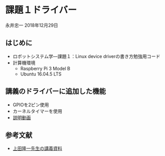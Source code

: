# 課題１ドライバー

永井忠一
2018年12月29日

## はじめに

* ロボットシステム学―課題１：Linux device driverの書き方勉強用コード
* 計算機環境
  * Raspberry Pi 3 Model B
  * Ubuntu 16.04.5 LTS

## 講義のドライバーに追加した機能

* GPIOを2ピン使用
* カーネルタイマーを使用
* [説明動画](https://youtu.be/ZKJeC-swZsU)

## 参考文献

* [上田隆一先生の講義資料](https://github.com/ryuichiueda/robosys2018/)

